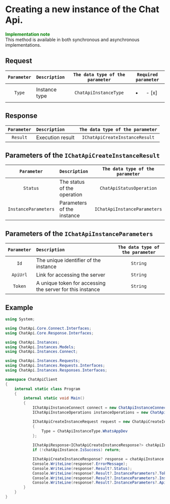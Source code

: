 # Creating a new instance of the Chat Api.
**<span style="color:green">Implementation note</span>** <br/>
This method is available in both synchronous and asynchronous implementations.

## Request
| `Parameter` | `Description`                        | `The data type of the parameter` | `Required parameter`     |
|:-----------:|:-------------------------------------|:--------------------------------:|:------------------------:|
|  `Type`     | Instance type                        | `ChatApiInstanceType`            | <ul><li>- [x] </li></ul> |

## Response
|  `Parameter`          | `Description`              | `The data type of the parameter` | 
|:---------------------:|:---------------------------|:--------------------------------:|
| `Result`              | Execution result           | `IChatApiCreateInstanceResult`

## Parameters of the `IChatApiCreateInstanceResult`
|  `Parameter`           | `Description`                                        | `The data type of the parameter` | 
|:---------------------:|:------------------------------------------------------|:--------------------------------:|
| `Status`              | The status of the operation                           | `ChatApiStatusOperation`
| `InstanceParameters`  | Parameters of the instance                            | `IChatApiInstanceParameters`

## Parameters of the `IChatApiInstanceParameters`
|  `Parameter`           | `Description`                                             | `The data type of the parameter` | 
|:----------------------:|:----------------------------------------------------------|:--------------------------------:|
| `Id`                   | The unique identifier of the instance                     | `String`
| `ApiUrl`               | Link for accessing the server                             | `String`
| `Token`                | A unique token for accessing the server for this instance | `String`


## Example
```csharp
using System;

using ChatApi.Core.Connect.Interfaces;
using ChatApi.Core.Response.Interfaces;

using ChatApi.Instances;
using ChatApi.Instances.Models;
using ChatApi.Instances.Connect;

using ChatApi.Instances.Requests;
using ChatApi.Instances.Requests.Interfaces;
using ChatApi.Instances.Responses.Interfaces;

namespace ChatApiClient
{
    internal static class Program
    {
        internal static void Main()
        {
            IChatApiInstanceConnect connect = new ChatApiInstanceConnect("ApiKey");
            IChatApiInstanceOperations instanceOperations = new ChatApiInstanceOperations(connect);

            IChatApiCreateInstanceRequest request = new ChatApiCreateInstanceRequest
            {
                Type = ChatApiInstanceType.WhatsAppDev
            };
            
            IChatApiResponse<IChatApiCreateInstanceResponse?> chatApiInstance = instanceOperations.CreateChatApiInstance(request);
            if (!chatApiInstance.IsSuccess) return;

            IChatApiCreateInstanceResponse? response = chatApiInstance.GetResult();
            Console.WriteLine(response?.ErrorMessage);
            Console.WriteLine(response?.Result?.Status);
            Console.WriteLine(response?.Result?.InstanceParameters?.Token);
            Console.WriteLine(response?.Result?.InstanceParameters?.Instance);
            Console.WriteLine(response?.Result?.InstanceParameters?.ApiUrl);
        }
    }
}
```
